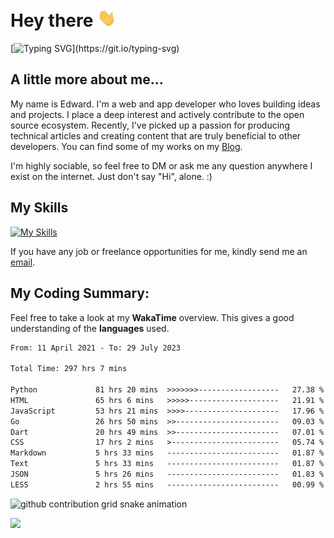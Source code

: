 # Hey there <img src="https://raw.githubusercontent.com/xoxovo/xoxovo/main/Hi.gif" width="30px"> 

[![Typing SVG](https://readme-typing-svg.demolab.com?font=M+PLUS+Rounded+1c&size=22&pause=1000&color=1D9EF7FF&vCenter=true&width=435&lines=I+am+Edward;Full-stack+web+and+app+developer;Always+learning+new+things;Nice+to+meet+you..!)](https://git.io/typing-svg)

## A little more about me...  

My name is Edward. I'm a web and app developer who loves building ideas and projects. I place a deep interest and actively contribute to the open source ecosystem. Recently, I've picked up a passion for producing technical articles and creating content that are truly beneficial to other developers. You can find some of my works on my [Blog](https://xoxovo.eu.org/).

I'm highly sociable, so feel free to DM or ask me any question anywhere I exist on the internet. Just don't say "Hi", alone. :)

## My Skills

[![My Skills](https://skillicons.dev/icons?i=javascript,vue,css,sass,tailwindcss,dart,flutter,swift,go,mysql,py,markdown,github,git,linux,azure,cloudflare)](https://skillicons.dev)

If you have any job or freelance opportunities for me, kindly send me an <a href="mailto:edward.xyz@qq.com">email</a>.

## My Coding Summary: 

Feel free to take a look at my __WakaTime__ overview. This gives a good understanding of the __languages__ used.

<!--START_SECTION:waka-->

```txt
From: 11 April 2021 - To: 29 July 2023

Total Time: 297 hrs 7 mins

Python             81 hrs 20 mins  >>>>>>>------------------   27.38 %
HTML               65 hrs 6 mins   >>>>>--------------------   21.91 %
JavaScript         53 hrs 21 mins  >>>>---------------------   17.96 %
Go                 26 hrs 50 mins  >>-----------------------   09.03 %
Dart               20 hrs 49 mins  >>-----------------------   07.01 %
CSS                17 hrs 2 mins   >------------------------   05.74 %
Markdown           5 hrs 33 mins   -------------------------   01.87 %
Text               5 hrs 33 mins   -------------------------   01.87 %
JSON               5 hrs 26 mins   -------------------------   01.83 %
LESS               2 hrs 55 mins   -------------------------   00.99 %
```

<!--END_SECTION:waka-->

<picture>
  <source media="(prefers-color-scheme: dark)" srcset="https://raw.githubusercontent.com/xoxovo/xoxovo/output/github-contribution-grid-snake-dark.svg">
  <source media="(prefers-color-scheme: light)" srcset="https://raw.githubusercontent.com/xoxovo/xoxovo/output/github-contribution-grid-snake.svg">
  <img alt="github contribution grid snake animation" src="https://raw.githubusercontent.com/xoxovo/xoxovo/output/github-contribution-grid-snake.svg">
</picture>

<img src="https://www.animatedimages.org/data/media/562/animated-line-image-0184.gif" width="1920" height=""></img>
